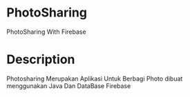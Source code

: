 # PhotoSharing
PhotoSharing With Firebase 

# Description 
Photosharing Merupakan Aplikasi Untuk Berbagi Photo dibuat menggunakan Java Dan DataBase Firebase 
